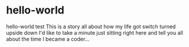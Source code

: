 # hello-world
hello-world test
This is a story all about how my life got switch turned upside down I'd like to take a minute just sitting right here and tell you all about the time I became a coder...
